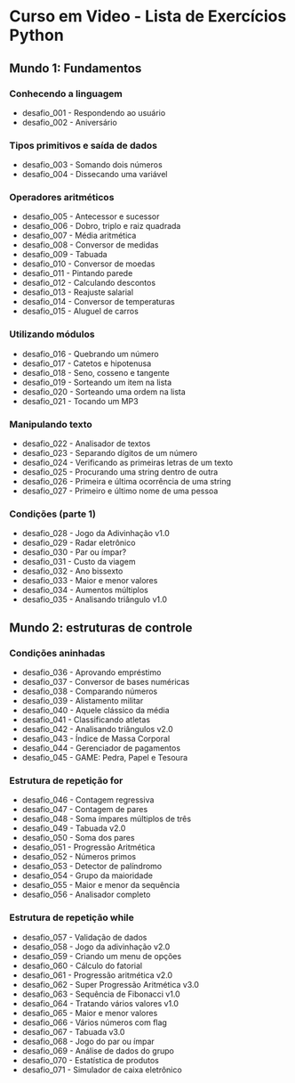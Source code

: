 # Curso em Video - Lista de Exercícios Python

## Mundo 1: Fundamentos

### Conhecendo a linguagem
- desafio_001 - Respondendo ao usuário
- desafio_002 - Aniversário

### Tipos primitivos e saída de dados
- desafio_003 - Somando dois números
- desafio_004 - Dissecando uma variável

### Operadores aritméticos
- desafio_005 - Antecessor e sucessor
- desafio_006 - Dobro, triplo e raiz quadrada
- desafio_007 - Média aritmética
- desafio_008 - Conversor de medidas
- desafio_009 - Tabuada
- desafio_010 - Conversor de moedas
- desafio_011 - Pintando parede
- desafio_012 - Calculando descontos
- desafio_013 - Reajuste salarial
- desafio_014 - Conversor de temperaturas
- desafio_015 - Aluguel de carros

### Utilizando módulos
- desafio_016 - Quebrando um número
- desafio_017 - Catetos e hipotenusa
- desafio_018 - Seno, cosseno e tangente
- desafio_019 - Sorteando um item na lista
- desafio_020 - Sorteando uma ordem na lista
- desafio_021 - Tocando um MP3

### Manipulando texto
- desafio_022 - Analisador de textos
- desafio_023 - Separando dígitos de um número
- desafio_024 - Verificando as primeiras letras de um texto
- desafio_025 - Procurando uma string dentro de outra
- desafio_026 - Primeira e última ocorrência de uma string
- desafio_027 - Primeiro e último nome de uma pessoa

### Condições (parte 1)
- desafio_028 - Jogo da Adivinhação v1.0
- desafio_029 - Radar eletrônico
- desafio_030 - Par ou ímpar?
- desafio_031 - Custo da viagem
- desafio_032 - Ano bissexto
- desafio_033 - Maior e menor valores
- desafio_034 - Aumentos múltiplos
- desafio_035 - Analisando triângulo v1.0

## Mundo 2: estruturas de controle

### Condições aninhadas
- desafio_036 - Aprovando empréstimo
- desafio_037 - Conversor de bases numéricas
- desafio_038 - Comparando números
- desafio_039 - Alistamento militar
- desafio_040 - Aquele clássico da média
- desafio_041 - Classificando atletas
- desafio_042 - Analisando triângulos v2.0
- desafio_043 - Índice de Massa Corporal
- desafio_044 - Gerenciador de pagamentos
- desafio_045 - GAME: Pedra, Papel e Tesoura

### Estrutura de repetição for
- desafio_046 - Contagem regressiva
- desafio_047 - Contagem de pares
- desafio_048 - Soma ímpares múltiplos de três
- desafio_049 - Tabuada v2.0
- desafio_050 - Soma dos pares
- desafio_051 - Progressão Aritmética
- desafio_052 - Números primos
- desafio_053 - Detector de palíndromo
- desafio_054 - Grupo da maioridade
- desafio_055 - Maior e menor da sequência
- desafio_056 - Analisador completo

### Estrutura de repetição while
- desafio_057 - Validação de dados
- desafio_058 - Jogo da adivinhação v2.0
- desafio_059 - Criando um menu de opções
- desafio_060 - Cálculo do fatorial
- desafio_061 - Progressão aritmética v2.0
- desafio_062 - Super Progressão Aritmética v3.0
- desafio_063 - Sequência de Fibonacci v1.0
- desafio_064 - Tratando vários valores v1.0
- desafio_065 - Maior e menor valores
- desafio_066 - Vários números com flag
- desafio_067 - Tabuada v3.0
- desafio_068 - Jogo do par ou ímpar
- desafio_069 - Análise de dados do grupo
- desafio_070 - Estatística de produtos
- desafio_071 - Simulador de caixa eletrônico
